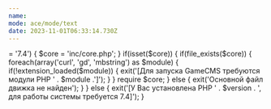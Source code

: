 ```yaml
---
name: 
mode: ace/mode/text
date: 2023-11-01T06:33:14.730Z
---
```

<?php
include 'inc/dictionary.php';

$version = PHP_VERSION;

if (phpversion() >= '7.4') {
	$core = 'inc/core.php';
}

if(isset($core)) {
	if(file_exists($core)) {
		foreach(array('curl', 'gd', 'mbstring') as $module) {
			if(!extension_loaded($module)) {
				exit('[Для запуска GameCMS требуются модули PHP ' . $module .']');
			}
		}

		require $core;
	} else {
		exit('Основной файл движка не найден');
	}
} else {
	exit('[У Вас установлена PHP ' . $version . ', для работы системы требуется 7.4]');
}
